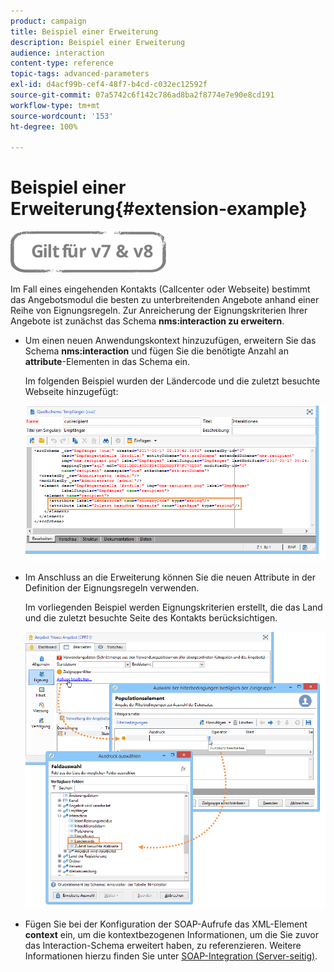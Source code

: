 ```yaml
---
product: campaign
title: Beispiel einer Erweiterung
description: Beispiel einer Erweiterung
audience: interaction
content-type: reference
topic-tags: advanced-parameters
exl-id: d4acf99b-cef4-48f7-b4cd-c032ec12592f
source-git-commit: 07a5742c6f142c786ad8ba2f8774e7e90e8cd191
workflow-type: tm+mt
source-wordcount: '153'
ht-degree: 100%

---
```


# Beispiel einer Erweiterung{#extension-example}

![](../../assets/common.svg)

Im Fall eines eingehenden Kontakts (Callcenter oder Webseite) bestimmt das Angebotsmodul die besten zu unterbreitenden Angebote anhand einer Reihe von Eignungsregeln. Zur Anreicherung der Eignungskriterien Ihrer Angebote ist zunächst das Schema **nms:interaction zu erweitern**.

* Um einen neuen Anwendungskontext hinzuzufügen, erweitern Sie das Schema **nms:interaction** und fügen Sie die benötigte Anzahl an **attribute**-Elementen in das Schema ein.

   Im folgenden Beispiel wurden der Ländercode und die zuletzt besuchte Webseite hinzugefügt:

   ![](assets/s_ncs_configuration_offer_schemas.png)

* Im Anschluss an die Erweiterung können Sie die neuen Attribute in der Definition der Eignungsregeln verwenden.

   Im vorliegenden Beispiel werden Eignungskriterien erstellt, die das Land und die zuletzt besuchte Seite des Kontakts berücksichtigen.

   ![](assets/s_ncs_configuration_offer_context.png)

* Fügen Sie bei der Konfiguration der SOAP-Aufrufe das XML-Element **context** ein, um die kontextbezogenen Informationen, um die Sie zuvor das Interaction-Schema erweitert haben, zu referenzieren. Weitere Informationen hierzu finden Sie unter [SOAP-Integration (Server-seitig)](../../interaction/using/integration-via-soap--server-side-.md).
